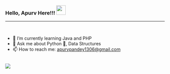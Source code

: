 ### Hello, Apurv Here!!! <img src="https://raw.githubusercontent.com/MartinHeinz/MartinHeinz/master/wave.gif" width="30px">

<hr>
<br>

- 🌱 I’m currently learning Java and PHP
- 💬 Ask me about Python 🐍, Data Structures 
- 📫 How to reach me: apurvpandey1306@gmail.com

<br>

<img src= "https://github-readme-stats.vercel.app/api?username=ApurvP13&&show_icons=true&title_color=38761d&icon_color=85e86f&text_color=38761d&bg_color=ffbd35">



